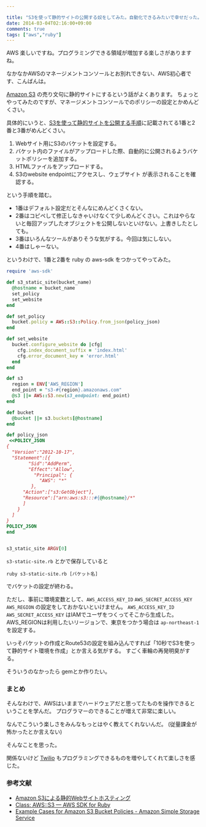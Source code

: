 ```yaml
---

title: "S3を使って静的サイトの公開する奴をしてみた。自動化できるみたいで幸せだった。"
date: 2014-03-04T02:16:00+09:00
comments: true
tags: ["aws","ruby"]
---
```


AWS 楽しいですね。プログラミングできる領域が増加する楽しさがありますね。

なかなかAWSのマネージメントコンソールとお別れできない、AWS初心者です、こんばんは。

[Amazon S3](http://aws.amazon.com/jp/s3/) の売り文句に静的サイトにするという話がよくあります。
ちょっとやってみたのですが、マネージメントコンソールでのポリシーの設定とかめんどくさい。

具体的にいうと、[S3を使って静的サイトを公開する手順](http://www.slideshare.net/horiyasu/amazon-s3web-27138902/25)に記載されてる1番と2番と3番がめんどくさい。

1. Webサイト用にS3のバケットを設定する。
2. バケット内のファイルがアップロードした際、自動的に公開されるようバケットポリシーを追加する。
3. HTMLファイルをアップロードする。
4. S3のwebsite  endpointにアクセスし、ウェブサイト が表示されることを確認する。

という手順を踏む。

* 1番はデフォルト設定だとそんなにめんどくさくない。
* 2番はコピペして修正しなきゃいけなくて少しめんどくさい。これはやらないと毎回アップしたオブジェクトを公開しないといけない。上書きしたとしても。
* 3番はいろんなツールがありそうな気がする。今回は気にしない。
* 4番はしゃーない。

というわけで、1番と2番を ruby の aws-sdk をつかってやってみた。

```ruby
require 'aws-sdk'

def s3_static_site(bucket_name)
  @hostname = bucket_name
  set_policy
  set_website
end

def set_policy
  bucket.policy = AWS::S3::Policy.from_json(policy_json)
end

def set_website
  bucket.configure_website do |cfg|
    cfg.index_document_suffix = 'index.html'
    cfg.error_document_key = 'error.html'
  end
end

def s3
  region = ENV['AWS_REGION']
  end_point = "s3-#{region}.amazonaws.com"
  @s3 ||= AWS::S3.new(s3_endpoint: end_point)
end

def bucket
  @bucket ||= s3.buckets[@hostname]
end

def policy_json
 <<POLICY_JSON
{
  "Version":"2012-10-17",
  "Statement":[{
        "Sid":"AddPerm",
        "Effect":"Allow",
          "Principal": {
            "AWS": "*"
         },
      "Action":["s3:GetObject"],
      "Resource":["arn:aws:s3:::#{@hostname}/*"
      ]
    }
  ]
}
POLICY_JSON
end


s3_static_site ARGV[0]
```

`s3-static-site.rb` とかで保存していると

```
ruby s3-static-site.rb [バケット名]
```

でバケットの設定が終わる。

ただし、事前に環境変数として、`AWS_ACCESS_KEY_ID` `AWS_SECRET_ACCESS_KEY` `AWS_REGION` の設定をしておかないといけません。
`AWS_ACCESS_KEY_ID` `AWS_SECRET_ACCESS_KEY` はIAMでユーザをつくってそこから生成した。
AWS_REGIONは利用したいリージョンで、東京をつかう場合は `ap-northeast-1` を設定する。

いっそバケットの作成とRoute53の設定を組み込んですれば「10秒でS3を使って静的サイト環境を作成」とか言える気がする。
すごく車輪の再発明臭がする。

そういうのなかったら gemとか作りたい。

### まとめ

そんなわけで、AWSはいままでハードウェアだと思ってたものを操作できるということを学んだ。
プログラマーのできることが増えて非常に楽しい。

なんでこういう楽しさをみんなもっとはやく教えてくれないんだ。
(従量課金が怖かったとか言えない)

そんなことを思った。

関係ないけど [Twilio](http://twilio.kddi-web.com/) もプログラミングできるものを増やしてくれて楽しさを感じた。

### 参考文献

* [Amazon S3による静的Webサイトホスティング](http://www.slideshare.net/horiyasu/amazon-s3web-27138902)
* [Class: AWS::S3 — AWS SDK for Ruby](http://docs.aws.amazon.com/AWSRubySDK/latest/AWS/S3.html)
* [Example Cases for Amazon S3 Bucket Policies - Amazon Simple Storage Service](https://docs.aws.amazon.com/AmazonS3/latest/dev/AccessPolicyLanguage_UseCases_s3_a.html)
